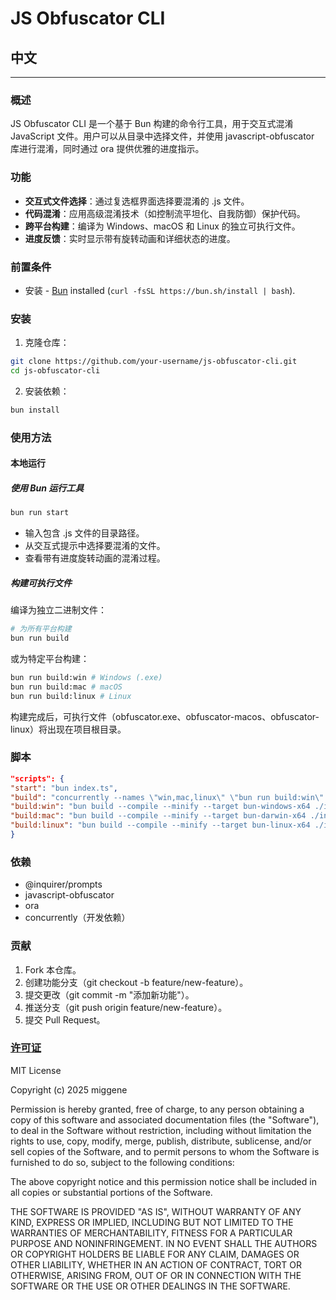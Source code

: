# JS Obfuscator CLI

## 中文

---

### 概述

JS Obfuscator CLI 是一个基于 Bun 构建的命令行工具，用于交互式混淆 JavaScript 文件。用户可以从目录中选择文件，并使用 javascript-obfuscator 库进行混淆，同时通过 ora 提供优雅的进度指示。

### 功能

- **交互式文件选择**：通过复选框界面选择要混淆的 .js 文件。
- **代码混淆**：应用高级混淆技术（如控制流平坦化、自我防御）保护代码。
- **跨平台构建**：编译为 Windows、macOS 和 Linux 的独立可执行文件。
- **进度反馈**：实时显示带有旋转动画和详细状态的进度。

### 前置条件

- 安装 - [Bun](https://bun.sh/) installed (`curl -fsSL https://bun.sh/install | bash`).

### 安装

1. 克隆仓库：

```bash
git clone https://github.com/your-username/js-obfuscator-cli.git
cd js-obfuscator-cli
```

2. 安装依赖：

```bash
bun install
```

### 使用方法

#### 本地运行

##### 使用 Bun 运行工具

```bash
bun run start
```

- 输入包含 .js 文件的目录路径。
- 从交互式提示中选择要混淆的文件。
- 查看带有进度旋转动画的混淆过程。

##### 构建可执行文件

编译为独立二进制文件：

```bash
# 为所有平台构建
bun run build
```

或为特定平台构建：

```bash
bun run build:win # Windows (.exe)
bun run build:mac # macOS
bun run build:linux # Linux
```

构建完成后，可执行文件（obfuscator.exe、obfuscator-macos、obfuscator-linux）将出现在项目根目录。

### 脚本

```json
"scripts": {
"start": "bun index.ts",
"build": "concurrently --names \"win,mac,linux\" \"bun run build:win\" \"bun run build:mac\" \"bun run build:linux\"",
"build:win": "bun build --compile --minify --target bun-windows-x64 ./index.ts --outfile obfuscator.exe",
"build:mac": "bun build --compile --minify --target bun-darwin-x64 ./index.ts --outfile obfuscator-macos",
"build:linux": "bun build --compile --minify --target bun-linux-x64 ./index.ts --outfile obfuscator-linux"
}
```

### 依赖

- @inquirer/prompts
- javascript-obfuscator
- ora
- concurrently（开发依赖）

### 贡献

1. Fork 本仓库。
2. 创建功能分支（git checkout -b feature/new-feature）。
3. 提交更改（git commit -m "添加新功能"）。
4. 推送分支（git push origin feature/new-feature）。
5. 提交 Pull Request。

### [许可证](./LICENSE)

MIT License

Copyright (c) 2025 miggene

Permission is hereby granted, free of charge, to any person obtaining a copy
of this software and associated documentation files (the "Software"), to deal
in the Software without restriction, including without limitation the rights
to use, copy, modify, merge, publish, distribute, sublicense, and/or sell
copies of the Software, and to permit persons to whom the Software is
furnished to do so, subject to the following conditions:

The above copyright notice and this permission notice shall be included in all
copies or substantial portions of the Software.

THE SOFTWARE IS PROVIDED "AS IS", WITHOUT WARRANTY OF ANY KIND, EXPRESS OR
IMPLIED, INCLUDING BUT NOT LIMITED TO THE WARRANTIES OF MERCHANTABILITY,
FITNESS FOR A PARTICULAR PURPOSE AND NONINFRINGEMENT. IN NO EVENT SHALL THE
AUTHORS OR COPYRIGHT HOLDERS BE LIABLE FOR ANY CLAIM, DAMAGES OR OTHER
LIABILITY, WHETHER IN AN ACTION OF CONTRACT, TORT OR OTHERWISE, ARISING FROM,
OUT OF OR IN CONNECTION WITH THE SOFTWARE OR THE USE OR OTHER DEALINGS IN THE
SOFTWARE.
